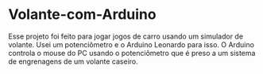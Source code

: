# Volante-com-Arduino
Esse projeto foi feito para jogar jogos de carro usando um simulador de volante. Usei um potenciômetro e o Arduino Leonardo para isso. O Arduino controla o mouse do PC usando o potenciômetro que é preso a um sistema de engrenagens de um volante caseiro.
